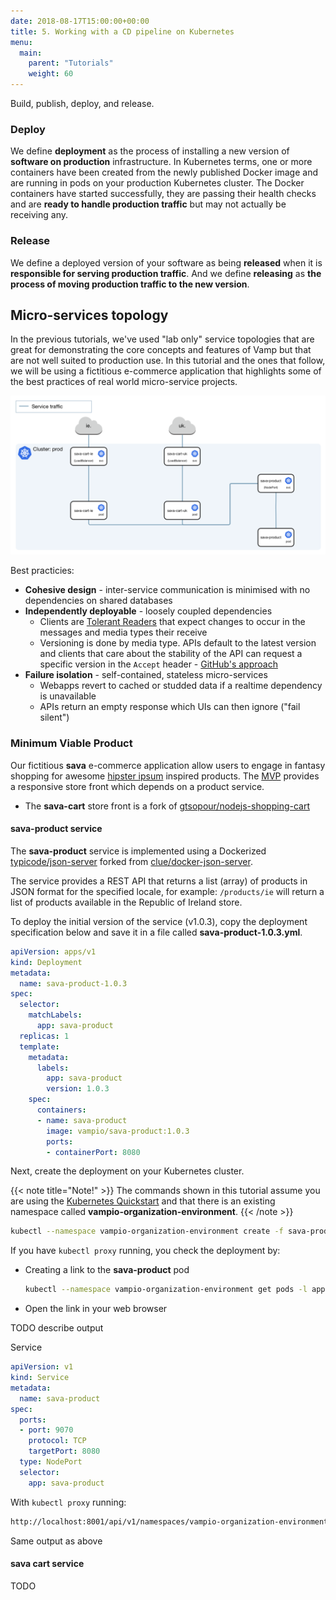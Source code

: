 ```yaml
---
date: 2018-08-17T15:00:00+00:00
title: 5. Working with a CD pipeline on Kubernetes
menu:
  main:
    parent: "Tutorials"
    weight: 60
---
```


Build, publish, deploy, and release. 

### Deploy
We define **deployment** as the process of installing a new version of **software on production** infrastructure. In Kubernetes terms, one or more containers have been created from the newly published Docker image and are running in pods on your production Kubernetes cluster. The Docker containers have started successfully, they are passing their health checks and are **ready to handle production traffic** but may not actually be receiving any.

### Release
We define a deployed version of your software as being **released** when it is **responsible for serving production traffic**. And we define **releasing** as **the process of moving production traffic to the new version**. 

## Micro-services topology
In the previous tutorials, we've used "lab only" service topologies that are great for demonstrating the core concepts and features of Vamp but that are not well suited to production use. In this tutorial and the ones that follow, we will be using a fictitious e-commerce application that highlights some of the best practices of real world micro-service projects.

![architecture](/images/diagram/v100/tut5/k8s-arch-without-vamp.png)

Best practicies:
* **Cohesive design** - inter-service communication is minimised with no dependencies on shared databases
* **Independently deployable** - loosely coupled dependencies
  * Clients are [Tolerant Readers](http://servicedesignpatterns.com/WebServiceEvolution/TolerantReader) that expect changes to occur in the messages and media types their receive
  * Versioning is done by media type. APIs default to the latest version and clients that care about the stability of the API can request a specific version in the `Accept` header - [GitHub's approach](https://developer.github.com/v3/media/)
* **Failure isolation** - self-contained, stateless micro-services
  * Webapps revert to cached or studded data if a realtime dependency is unavailable
  * APIs return an empty response which UIs can then ignore ("fail silent")

### Minimum Viable Product
Our fictitious **sava** e-commerce application allow users to engage in fantasy shopping for awesome [hipster ipsum](https://hipsum.co/) inspired products. The [MVP](http://theleanstartup.com/principles) provides a responsive store front which depends on a product service.
* The **sava-cart** store front is a fork of [gtsopour/nodejs-shopping-cart](https://github.com/gtsopour/nodejs-shopping-cart)

#### sava-product service
The **sava-product** service is implemented using a Dockerized [typicode/json-server](https://github.com/typicode/json-server) forked from [clue/docker-json-server](https://github.com/clue/docker-json-server).

The service provides a REST API that returns a list (array) of products in JSON format for the specified locale, for example: `/products/ie` will return a list of products available in the Republic of Ireland store.

To deploy the initial version of the service (v1.0.3), copy the deployment specification below and save it in a file called **sava-product-1.0.3.yml**.

```yaml
apiVersion: apps/v1
kind: Deployment
metadata:
  name: sava-product-1.0.3
spec:
  selector:
    matchLabels:
      app: sava-product
  replicas: 1
  template:
    metadata:
      labels:
        app: sava-product
        version: 1.0.3
    spec:
      containers:
      - name: sava-product
        image: vampio/sava-product:1.0.3
        ports:
        - containerPort: 8080
```

Next, create the deployment on your Kubernetes cluster.

{{< note title="Note!" >}}
The commands shown in this tutorial assume you are using the [Kubernetes Quickstart](/documentation/installation/kubernetes) and that there is an existing namespace called **vampio-organization-environment**.
{{< /note >}}

```bash
kubectl --namespace vampio-organization-environment create -f sava-product-1.0.3.yml
```

If you have `kubectl proxy` running, you check the deployment by:

* Creating a link to the **sava-product** pod
  
  ```bash
  kubectl --namespace vampio-organization-environment get pods -l app=sava-product -o go-template --template 'ms}}http://localhost:8001/api/v1/namespaces/vampio-organization-environment/pods/{{.metadata.name}}/proxy/products/ie{{"\n"}}{{end}}'
  ```
  
* Open the link in your web browser

TODO describe output

Service
```yaml
apiVersion: v1
kind: Service
metadata:
  name: sava-product
spec:
  ports:
  - port: 9070
    protocol: TCP
    targetPort: 8080
  type: NodePort
  selector:
    app: sava-product
```

With `kubectl proxy` running:
```bash
http://localhost:8001/api/v1/namespaces/vampio-organization-environment/services/sava-product/proxy/products
```
Same output as above

#### sava cart service
TODO
